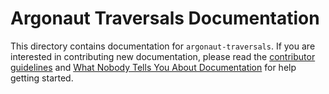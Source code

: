 # Argonaut Traversals Documentation

This directory contains documentation for `argonaut-traversals`. If you are interested in contributing new documentation, please read the [contributor guidelines](../.github/CONTRIBUTING.md) and [What Nobody Tells You About Documentation](https://documentation.divio.com) for help getting started.
